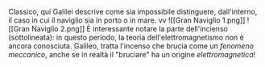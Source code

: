Classico, qui Galilei descrive come sia impossibile distinguere, dall'interno, il caso in cui il naviglio sia in porto o in mare.
vv
![[Gran Naviglio 1.png]]
![[Gran Naviglio 2.png]]
È interessante notare la parte dell'incienso (sottolineata): in questo periodo, la teoria dell'elettromagnetismo non è ancora conosciuta. Galileo, tratta l'incenso che brucia come un _fenomeno meccanico_, anche se in realtà il "bruciare" ha un origine _elettromagnetica_!